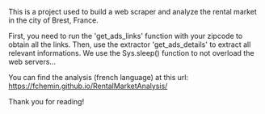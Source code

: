 This is a project used to build a web scraper and analyze the rental market
in the city of Brest, France.

First, you need to run the 'get_ads_links' function with your zipcode to obtain
all the links.
Then, use the extractor 'get_ads_details' to extract all relevant informations.
We use the Sys.sleep() function to not overload the web servers...

You can find the analysis (french language) at this url: 
https://fchemin.github.io/RentalMarketAnalysis/

Thank you for reading!
